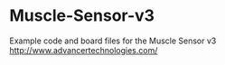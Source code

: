 Muscle-Sensor-v3
================

Example code and board files for the Muscle Sensor v3 http://www.advancertechnologies.com/
